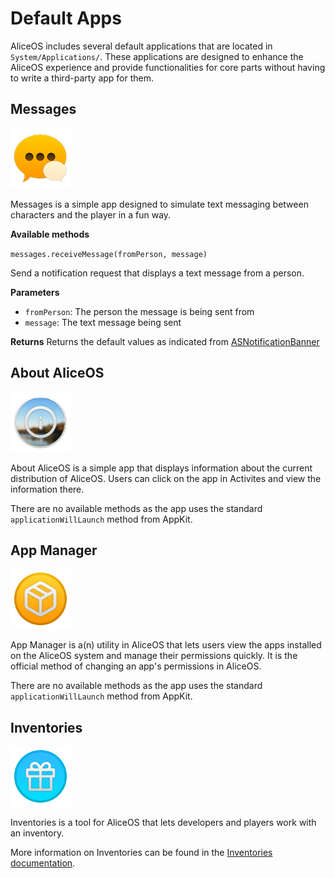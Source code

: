 #  Default Apps

AliceOS includes several default applications that are located in `System/Applications/`. These applications are designed to enhance the AliceOS experience and provide functionalities for core parts without having to write a third-party app for them.

## Messages

![Messages app icon](../images/system/defapps/messages.png)

Messages is a simple app designed to simulate text messaging between characters and the player in a fun way.

**Available methods**

`messages.receiveMessage(fromPerson, message)`

Send a notification request that displays a text message from a person.

**Parameters**

- `fromPerson`: The person the message is being sent from
- `message`: The text message being sent

**Returns**
Returns the default values as indicated from [ASNotificationBanner](../../NotificationKit/01-banner/#returns)

## About AliceOS

![SysInfo icon](../images/system/defapps/sysinfo.png)

About AliceOS is a simple app that displays information about the current distribution of AliceOS. Users can click on the app in Activites and view the information there.

There are no available methods as the app uses the standard `applicationWillLaunch` method from AppKit.

## App Manager

![AppManager icon](../images/system/defapps/appman.png)

App Manager is a(n) utility in AliceOS that lets users view the apps installed on the AliceOS system and manage their permissions quickly. It is the official method of changing an app's permissions in AliceOS.

There are no available methods as the app uses the standard `applicationWillLaunch` method from AppKit.

## Inventories

![Inventories icon](../images/system/defapps/inventories.png)

Inventories is a tool for AliceOS that lets developers and players work with an inventory.

More information on Inventories can be found in the [Inventories documentation](07-inventories.md).